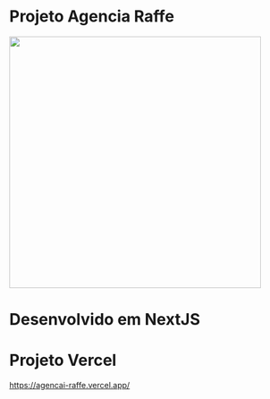 # Projeto Agencia Raffe

<img height="450" src="https://rafaelferreira99.vercel.app/_next/image?url=%2F_next%2Fstatic%2Fmedia%2Fthumb_agenciaRaffe.ac361d4e.png&w=3840&q=75" />

# Desenvolvido em NextJS

# Projeto Vercel
https://agencai-raffe.vercel.app/
